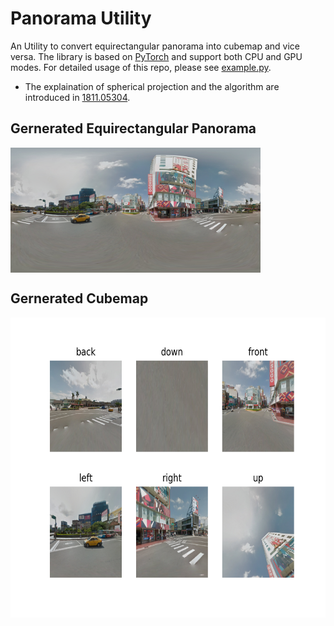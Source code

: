 # Panorama Utility
An Utility to convert equirectangular panorama into cubemap and vice versa. The library is based on [PyTorch](https://pytorch.org/) and support both CPU and GPU modes. For detailed usage of this repo, please see [example.py](https://github.com/fuenwang/PanoramaUtility/blob/master/example.py).
* The explaination of spherical projection and the algorithm are introduced in [1811.05304](https://arxiv.org/abs/1811.05304).

## Gernerated Equirectangular Panorama
<img src=equirectangular.png width=400 height=200 align="middle">

## Gernerated Cubemap
<img src=cubemap.png width=640 height=480 align="middle">
